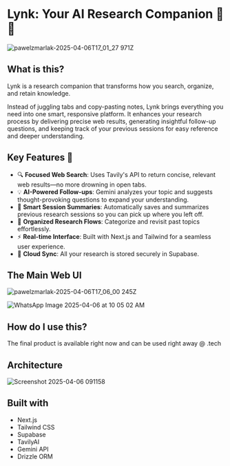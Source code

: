 # Lynk: Your AI Research Companion 🧠🔗

![pawelzmarlak-2025-04-06T17_01_27 971Z](https://github.com/user-attachments/assets/ca21286f-2bdd-47c9-b538-f8ad66cde2a9)


## What is this?

Lynk is a research companion that transforms how you search, organize, and retain knowledge.

Instead of juggling tabs and copy-pasting notes, Lynk brings everything you need into one smart, responsive platform. It enhances your research process by delivering precise web results, generating insightful follow-up questions, and keeping track of your previous sessions for easy reference and deeper understanding.


## Key Features 🚀

- 🔍 **Focused Web Search**: Uses Tavily's API to return concise, relevant web results—no more drowning in open tabs.
- 💡 **AI-Powered Follow-ups**: Gemini analyzes your topic and suggests thought-provoking questions to expand your understanding.
- 🧠 **Smart Session Summaries**: Automatically saves and summarizes previous research sessions so you can pick up where you left off.
- 📂 **Organized Research Flows**: Categorize and revisit past topics effortlessly.
- ⚡ **Real-time Interface**: Built with Next.js and Tailwind for a seamless user experience.
- 🔐 **Cloud Sync**: All your research is stored securely in Supabase.

## The Main Web UI

![pawelzmarlak-2025-04-06T17_06_00 245Z](https://github.com/user-attachments/assets/0109e374-8cba-4760-a85f-1cd2ddc516f7)


![WhatsApp Image 2025-04-06 at 10 05 02 AM](https://github.com/user-attachments/assets/08312b77-5b63-4118-8b0d-c3210d101570)

## How do I use this?
The final product is available right now and can be used right away @ .tech


## Architecture
![Screenshot 2025-04-06 091158](https://github.com/user-attachments/assets/8a1cd282-ddc6-4afb-a793-56d15cf7c5f3)



## Built with
- Next.js 
- Tailwind CSS 
- Supabase 
- TavilyAI
- Gemini API
- Drizzle ORM
  
   
